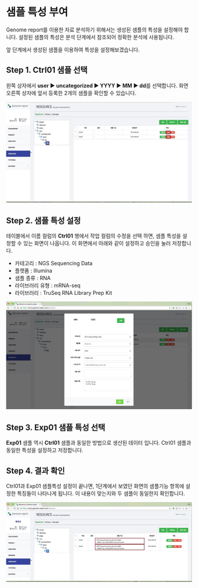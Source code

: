 # 샘플 특성 부여

Genome report를 이용한 자료 분석하기 위해서는 생성된 샘플의 특성을 설정해야 합니다.
설정된 샘플의 특성은 분석 단계에서 참조되어 정확한 분석에 사용됩니다.

앞 단계에서 생성된 샘플을 이용하여 특성을 설정해보겠습니다.


## Step 1. Ctrl01 샘플 선택

왼쪽 상자에서 **user &#9654; uncategorized &#9654; YYYY &#9654; MM &#9654; dd**를 선택합니다.
화면 오른쪽 상자에 앞서 등록한 2개의 샘플을 확인할 수 있습니다.


![화면](https://github.com/genomereport/gimanual/raw/master/docs/images/sample_feature_screen1.jpg)

## Step 2. 샘플 특성 설정

테이블에서 이름 컬럼의 **Ctrl01** 행에서 작업 컬럼의 <kbd>수정</kbd>을 선택 하면, 샘플 특성을 설정할 수 있는 화면이 나옵니다.
이 화면에서 아래와 같이 설정하고 <kbd>승인</kbd>을 눌러 저장합니다.

* 카테고리 : NGS Sequencing Data
* 플랫폼 : Illumina
* 샘플 종류 : RNA
* 라이브러리 유형 : mRNA-seq
* 라이브러리 : TruSeq RNA Library Prep Kit

![화면](https://github.com/genomereport/gimanual/raw/master/docs/images/sample_feature_screen2.jpg)


## Step 3. Exp01 샘플 특성 선택

**Exp01** 샘플 역시 **Ctrl01** 샘플과 동일한 방법으로 생산된 데이터 입니다. Ctrl01 샘플과 동일한 특성을 설정하고 저장합니다.


## Step 4. 결과 확인

Ctrl01과 Exp01 샘플특성 설정이 끝나면, 1단계에서 보였던 화면의 샘플기능 항목에 설정한 특징들이 나타나게 됩니다.
이 내용이 맞는지와 두 샘플이 동일한지 확인합니다.

 ![화면](https://github.com/genomereport/gimanual/raw/master/docs/images/sample_feature_screen3.jpg)



